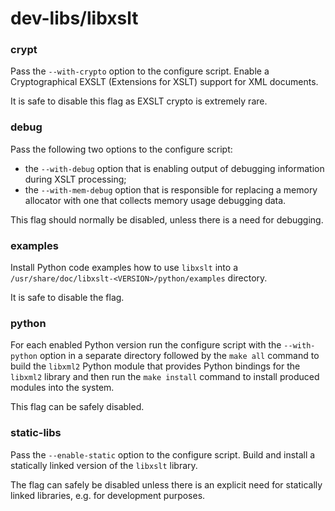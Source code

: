 # dev-libs/libxslt

### crypt
Pass the `--with-crypto` option to the configure script. Enable a Cryptographical EXSLT (Extensions for XSLT) support for XML documents.

It is safe to disable this flag as EXSLT crypto is extremely rare.

### debug
Pass the following two options to the configure script:
- the `--with-debug` option that is enabling output of debugging information during XSLT processing;
- the `--with-mem-debug` option that is responsible for replacing a memory allocator with one that collects memory usage debugging data.

This flag should normally be disabled, unless there is a need for debugging.

### examples
Install Python code examples how to use `libxslt` into a `/usr/share/doc/libxslt-<VERSION>/python/examples` directory.

It is safe to disable the flag.

### python
For each enabled Python version run the configure script with the `--with-python` option in a separate directory followed by the `make all` command to build the `libxml2` Python module that provides Python bindings for the `libxml2` library and then run the `make install` command to install produced modules into the system.

This flag can be safely disabled.

### static-libs
Pass the `--enable-static` option to the configure script. Build and install a statically linked version of the `libxslt` library.

The flag can safely be disabled unless there is an explicit need for statically linked libraries, e.g. for development purposes.
